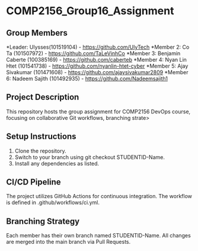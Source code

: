 # COMP2156_Group16_Assignment

## Group Members
*Leader: Ulysses(101519104) - https://github.com/UlyTech
*Member 2: Co Ta (101507972) - https://github.com/TaLeVinhCo
*Member 3: Benjamin Caberte (100385169) - https://github.com/caberteb
*Member 4: Nyan Lin Htet (101541738) - https://github.com/nyanlin-htet-cyber
*Member 5: Ajay Sivakumar (101471608) - https://github.com/ajaysivakumar2809
*Member 6: Nadeem Sajith (101492935) - https://github.com/Nadeemsajith1


## Project Description
This repository hosts the group assignment for COMP2156 DevOps course, focusing on collaborative Git workflows, branching strate>

## Setup Instructions
1. Clone the repository.
2. Switch to your branch using git checkout STUDENTID-Name.
3. Install any dependencies as listed.

## CI/CD Pipeline
The project utilizes GitHub Actions for continuous integration. The workflow is defined in .github/workflows/ci.yml.

## Branching Strategy

Each member has their own branch named STUDENTID-Name. All changes are merged into the main branch via Pull Requests.

